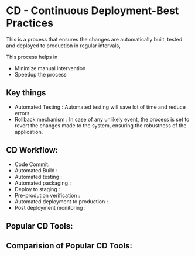 # CD - Continuous Deployment-Best Practices

This is a process that ensures the changes are automatically built, tested and deployed to production in regular intervals,

This process helps in

- Minimize manual intervention
- Speedup the process

## Key things

- Automated Testing : Automated testing will save lot of time and reduce errors
- Rollback mechanism : In case of any unlikely event, the process is set to revert the changes made to the system, ensuring the robustness of the application.

## **CD Workflow:**

- Code Commit:
- Automated Build :
- Automated testing :
- Automated packaging :
- Deploy to staging :
- Pre-prodution verification :
- Automated deployment to production :
- Post deployment monitoring :


## Popular CD Tools:

## Comparision of Popular CD Tools:


